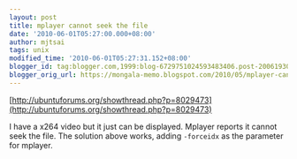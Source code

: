 ```yaml
---
layout: post
title: mplayer cannot seek the file
date: '2010-06-01T05:27:00.000+08:00'
author: mjtsai
tags: unix
modified_time: '2010-06-01T05:27:31.152+08:00'
blogger_id: tag:blogger.com,1999:blog-6729751024593483406.post-2006193095875017214
blogger_orig_url: https://mongala-memo.blogspot.com/2010/05/mplayer-cannot-seek-file.html
---
```


[http://ubuntuforums.org/showthread.php?p=8029473](http://ubuntuforums.org/showthread.php?p=8029473)

I have a x264 video but it just can be displayed. Mplayer reports it cannot seek the file. The solution above works, adding `-forceidx` as the parameter for mplayer.
